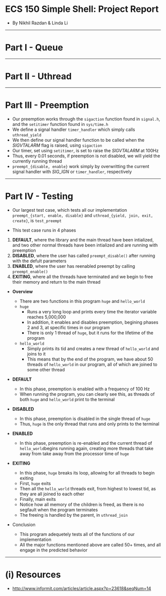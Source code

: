 # ECS 150 Simple Shell: Project Report
- By Nikhil Razdan & Linda Li
***
# Part I - Queue

***
# Part II - Uthread

***
# Part III - Preemption
- Our preemption works through the `sigaction` function found in `signal.h`,
  and the `setitimer` function found in `sys/time.h`
- We define a signal handler `timer_handler` which simply calls `uthread_yield`
- We then define our signal handler function to be called when the *SIGVTALARM*
  flag is raised, using `sigaction`
- Our timer, set using `setitimer`, is set to raise the *SIGVTALARM* at 100Hz
- Thus, every 0.01 seconds, if preemption is not disabled, we will yield the
  currently running thread
- `preempt_{disable, enable}` work simply by overwritting the current signal
  handler with *SIG_IGN* or `timer_handler`, respectively
***
# Part IV - Testing
- Our largest test case, which tests all our implementation 
  `preempt_{start, enable, disable}` and 
  `uthread_{yield, join, exit, create}`, is `test_preempt`

- This test case runs in 4 phases
1. **DEFAULT**, where the library and the main thread have been intialized, and
  two other normal threads have been intialized and are running with preemption
2. **DISABLED**, where the user has called `preempt_disable()` after running
  with the defult parameters
3. **ENABLED**, where the user has reenabled preempt by calling 
  `preempt_enable()`
4. **EXITING**, where all the threads have terminated and we begin to free their
  memory and return to the main thread

- **Overview**
  - There are two functions in this program `huge` and `hello_world`
  - `huge` 
    - Runs a very long loop and prints every time the iterator variable
      reaches 5,000,000
    - In addition, it enables and disables preemption, begining
      phases 2 and 3, at specific times in our program
    - There is only 1 thread of `huge`, but it runs for the lifetime of the
      program
  - `hello_world`
    - Simply prints its tid and creates a new thread of `hello_world` and joins
      to it
    - This means that by the end of the program, we have about 50 threads of 
      `hello_world` in our program, all of which are joined to some other thread

- **DEFAULT**
  - In this phase, preemption is enabled with a frequency of 100 Hz
  - When running the program, you can clearly see this, as threads of both 
  `huge` and `hello_world` print to the terminal

- **DISABLED**
  - In this phase, preemption is disabled in the single thread of `huge`
  - Thus, `huge` is the only thread that runs and only prints to the terminal
  
- **ENABLED** 
  - In this phase, preemption is re-enabled and the current thread of 
    `hello_world`begins running again, creating more threads that take away from
    take away from the processor time of `huge` 
  
- **EXITING**
  - In this phase, `huge` breaks its loop, allowing for all threads to begin
    exiting
  - First, `huge` exits
  - Then all the `hello_world` threads exit, from highest to lowest tid, as
    they are all joined to each other
  - Finally, main exits
  - Notice how all memory of the children is freed, as there is no segfault
    when the program terminates
  - The freeing is handled by the parent, in `uthread_join`
  
- Conclusion
  - This program adequetely tests all of the functions of our implementation
  - All the major functions mentioned above are called 50+ times, and all
    engage in the predicted behavior


***
# (i) Resources
  - http://www.informit.com/articles/article.aspx?p=23618&seqNum=14
